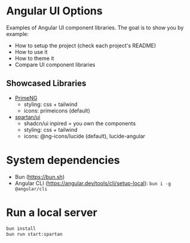 # Angular UI Options
Examples of Angular UI component libraries. The goal is to show you by example:
- How to setup the project (check each project's README)
- How to use it
- How to theme it
- Compare UI component libraries

## Showcased Libraries
- [PrimeNG](https://primeng.org/installation)
  - styling: css + tailwind
  - icons: primeicons (default)
- [spartan/ui](https://www.spartan.ng/documentation/installation)
  - shadcn/ui inpired = you own the components
  - styling: css + tailwind
  - icons: @ng-icons/lucide (default), lucide-angular

# System dependencies
- Bun (https://bun.sh)
- Angular CLI (https://angular.dev/tools/cli/setup-local): `bun i -g @angular/cli`

# Run a local server
```sh
bun install
bun run start:spartan
```
